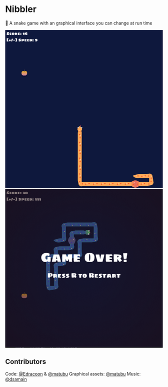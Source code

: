 # Nibbler

🐍 A snake game with an graphical interface you can change at run time

![](./screenshots/gameplay.png)
![](./screenshots/gameover.png)

## Contributors
Code: [@Edracoon](https://github.com/Edracoon) & [@matubu](https://github.com/matubu)
Graphical assets: [@matubu](https://github.com/matubu)
Music: [@dsamain](https://github.com/dsamain)
